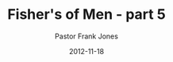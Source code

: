 ---
lunr: "true"
title: "Fisher's of Men - part 5"
author: "Pastor Frank Jones"
postDate: "11-18-2012"
date: 2012-11-18
category: "sermons"
slug: "2012/11/11182012_ffc"
icon: microphone
audioLink: "11182012_ffc"
tags: [fishers of men]
mp3: "11182012_ffc/11182012.mp3"
ogg: "11182012_ffc/11182012.ogg"
linkurl: "https://archive.org/download/11182012_ffc/11182012_ffc_files.xml"
ipath: "https://archive.org/download/11182012_ffc/11182012.mp3"
layout: sermon.html
---
